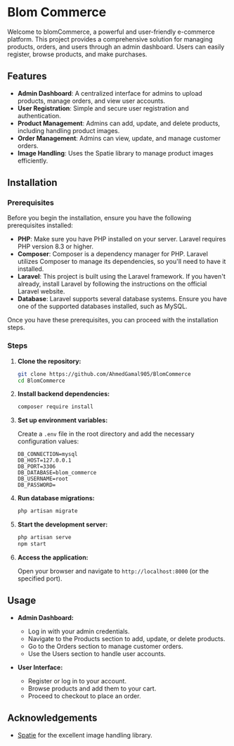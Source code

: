 ﻿# Blom Commerce

Welcome to blomCommerce, a powerful and user-friendly e-commerce platform. This project provides a comprehensive solution for managing products, orders, and users through an admin dashboard. Users can easily register, browse products, and make purchases.

## Features

- **Admin Dashboard**: A centralized interface for admins to upload products, manage orders, and view user accounts.
- **User Registration**: Simple and secure user registration and authentication.
- **Product Management**: Admins can add, update, and delete products, including handling product images.
- **Order Management**: Admins can view, update, and manage customer orders.
- **Image Handling**: Uses the Spatie library to manage product images efficiently.

## Installation

### Prerequisites

Before you begin the installation, ensure you have the following prerequisites installed:

- **PHP**: Make sure you have PHP installed on your server. Laravel requires PHP version 8.3 or higher.
- **Composer**: Composer is a dependency manager for PHP. Laravel utilizes Composer to manage its dependencies, so you'll need to have it installed.
- **Laravel**: This project is built using the Laravel framework. If you haven't already, install Laravel by following the instructions on the official Laravel website.
- **Database**: Laravel supports several database systems. Ensure you have one of the supported databases installed, such as MySQL.

Once you have these prerequisites, you can proceed with the installation steps.

### Steps

1. **Clone the repository:**

   ```bash
   git clone https://github.com/AhmedGamal905/BlomCommerce
   cd BlomCommerce
   ```

2. **Install backend dependencies:**

   ```bash
   composer require install
   ```

3. **Set up environment variables:**

   Create a `.env` file in the root directory and add the necessary configuration values:

   ```plaintext
   DB_CONNECTION=mysql
   DB_HOST=127.0.0.1
   DB_PORT=3306
   DB_DATABASE=blom_commerce
   DB_USERNAME=root
   DB_PASSWORD=
   ```

4. **Run database migrations:**

   ```bash
   php artisan migrate
   ```

5. **Start the development server:**

   ```bash
   php artisan serve
   npm start
   ```

6. **Access the application:**

   Open your browser and navigate to `http://localhost:8000` (or the specified port).

## Usage

- **Admin Dashboard:**

  - Log in with your admin credentials.
  - Navigate to the Products section to add, update, or delete products.
  - Go to the Orders section to manage customer orders.
  - Use the Users section to handle user accounts.

- **User Interface:**

  - Register or log in to your account.
  - Browse products and add them to your cart.
  - Proceed to checkout to place an order.

## Acknowledgements

- [Spatie](https://spatie.be/) for the excellent image handling library.
